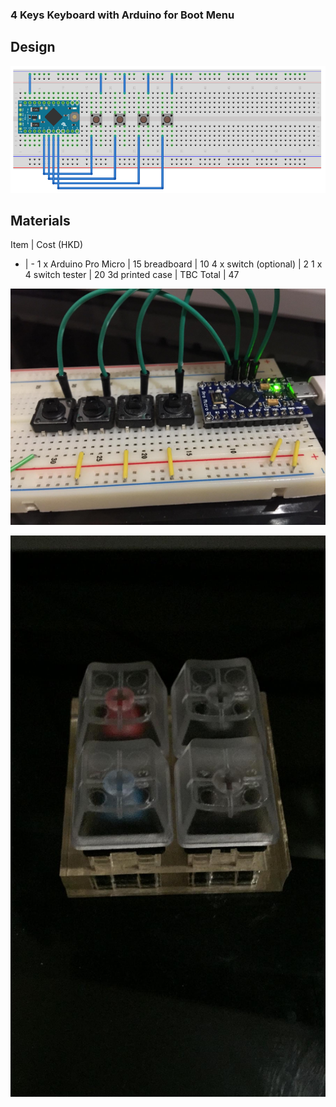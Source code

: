### 4 Keys Keyboard with Arduino for Boot Menu

## Design
![diagram](https://github.com/neoalienson/arduino_boot_menu_usb_keyboard/blob/master/images/diagram.png?raw=true)

## Materials
Item  | Cost (HKD)
- | -
1 x Arduino Pro Micro | 15
breadboard | 10
4 x switch (optional) | 2
1 x 4 switch tester | 20
3d printed case | TBC
Total | 47

![setup](https://github.com/neoalienson/arduino_boot_menu_usb_keyboard/blob/master/images/breadboard.jfif?raw=true)

![4 switch tester](https://github.com/neoalienson/arduino_boot_menu_usb_keyboard/blob/master/images/switch_tester.jfif?raw=true)
